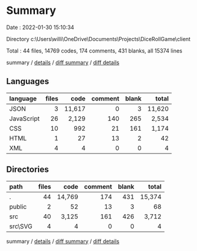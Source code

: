 # Summary

Date : 2022-01-30 15:10:34

Directory c:\Users\willi\OneDrive\Documents\Projects\DiceRollGame\client

Total : 44 files,  14769 codes, 174 comments, 431 blanks, all 15374 lines

summary / [details](details.md) / [diff summary](diff.md) / [diff details](diff-details.md)

## Languages
| language | files | code | comment | blank | total |
| :--- | ---: | ---: | ---: | ---: | ---: |
| JSON | 3 | 11,617 | 0 | 3 | 11,620 |
| JavaScript | 26 | 2,129 | 140 | 265 | 2,534 |
| CSS | 10 | 992 | 21 | 161 | 1,174 |
| HTML | 1 | 27 | 13 | 2 | 42 |
| XML | 4 | 4 | 0 | 0 | 4 |

## Directories
| path | files | code | comment | blank | total |
| :--- | ---: | ---: | ---: | ---: | ---: |
| . | 44 | 14,769 | 174 | 431 | 15,374 |
| public | 2 | 52 | 13 | 3 | 68 |
| src | 40 | 3,125 | 161 | 426 | 3,712 |
| src\SVG | 4 | 4 | 0 | 0 | 4 |

summary / [details](details.md) / [diff summary](diff.md) / [diff details](diff-details.md)
